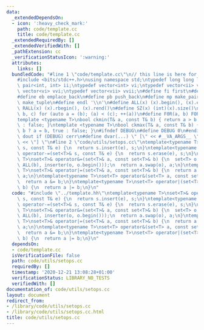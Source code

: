 ```yaml
---
data:
  _extendedDependsOn:
  - icon: ':heavy_check_mark:'
    path: code/template.cc
    title: code/template.cc
  _extendedRequiredBy: []
  _extendedVerifiedWith: []
  _pathExtension: cc
  _verificationStatusIcon: ':warning:'
  attributes:
    links: []
  bundledCode: "#line 1 \"code/template.cc\"\n// this line is here for a reason\n\
    #include <bits/stdc++.h>\nusing namespace std;\ntypedef long long ll;\ntypedef\
    \ pair<int, int> ii;\ntypedef vector<int> vi;\ntypedef vector<ii> vii;\ntypedef\
    \ vector<vi> vvi;\ntypedef vector<vii> vvii;\n#define fi first\n#define se second\n\
    #define eb emplace_back\n#define pb push_back\n#define mp make_pair\n#define mt\
    \ make_tuple\n#define endl '\\n'\n#define ALL(x) (x).begin(), (x).end()\n#define\
    \ RALL(x) (x).rbegin(), (x).rend()\n#define SZ(x) (int)(x).size()\n#define FOR(a,\
    \ b, c) for (auto a = (b); (a) < (c); ++(a))\n#define F0R(a, b) FOR (a, 0, (b))\n\
    template <typename T>\nbool ckmin(T& a, const T& b) { return a > b ? a = b, true\
    \ : false; }\ntemplate <typename T>\nbool ckmax(T& a, const T& b) { return a <\
    \ b ? a = b, true : false; }\n#ifndef DEBUG\n#define DEBUG 0\n#endif\n#define\
    \ dout if (DEBUG) cerr\n#define dvar(...) \" [\" << #__VA_ARGS__ \": \" << (__VA_ARGS__)\
    \ << \"] \"\n#line 2 \"code/utils/setops.cc\"\ntemplate<typename T>\nset<T>& operator+=(set<T>&\
    \ s, const T& e) {\n  return s.insert(e), s;\n}\ntemplate<typename T>\nset<T>&\
    \ operator-=(set<T>& s, const T& e) {\n  return s.erase(e), s;\n}\ntemplate<typename\
    \ T>\nset<T>& operator&=(set<T>& a, const set<T>& b) {\n  set<T> o;\n  set_intersection(ALL(a),\
    \ ALL(b), inserter(o, o.begin()));\n  return a.swap(o), a;\n}\ntemplate<typename\
    \ T>\nset<T>& operator|=(set<T>& a, const set<T>& b) {\n  return a.insert(ALL(b)),\
    \ a;\n}\ntemplate<typename T>\nset<T> operator&(set<T> a, const set<T>& b) {\n\
    \  return a &= b;\n}\ntemplate<typename T>\nset<T> operator|(set<T> a, const set<T>&\
    \ b) {\n  return a |= b;\n}\n"
  code: "#include \"../template.hh\"\ntemplate<typename T>\nset<T>& operator+=(set<T>&\
    \ s, const T& e) {\n  return s.insert(e), s;\n}\ntemplate<typename T>\nset<T>&\
    \ operator-=(set<T>& s, const T& e) {\n  return s.erase(e), s;\n}\ntemplate<typename\
    \ T>\nset<T>& operator&=(set<T>& a, const set<T>& b) {\n  set<T> o;\n  set_intersection(ALL(a),\
    \ ALL(b), inserter(o, o.begin()));\n  return a.swap(o), a;\n}\ntemplate<typename\
    \ T>\nset<T>& operator|=(set<T>& a, const set<T>& b) {\n  return a.insert(ALL(b)),\
    \ a;\n}\ntemplate<typename T>\nset<T> operator&(set<T> a, const set<T>& b) {\n\
    \  return a &= b;\n}\ntemplate<typename T>\nset<T> operator|(set<T> a, const set<T>&\
    \ b) {\n  return a |= b;\n}\n"
  dependsOn:
  - code/template.cc
  isVerificationFile: false
  path: code/utils/setops.cc
  requiredBy: []
  timestamp: '2020-12-21 13:08:28+01:00'
  verificationStatus: LIBRARY_NO_TESTS
  verifiedWith: []
documentation_of: code/utils/setops.cc
layout: document
redirect_from:
- /library/code/utils/setops.cc
- /library/code/utils/setops.cc.html
title: code/utils/setops.cc
---
```

